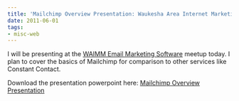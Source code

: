 ```yaml
---
title: 'Mailchimp Overview Presentation: Waukesha Area Internet Marketing Meetup'
date: 2011-06-01
tags:
- misc-web
---
```

I will be presenting at the [WAIMM Email Marketing Software](http://www.meetup.com/waukesha-internet-marketing/events/16727901/) meetup today.  I plan to cover the basics of Mailchimp for comparison to other services like Constant Contact.  

<!--more-->

Download the presentation powerpoint here: [Mailchimp Overview Presentation](/uploads/2011/mailchimp.pptx)
